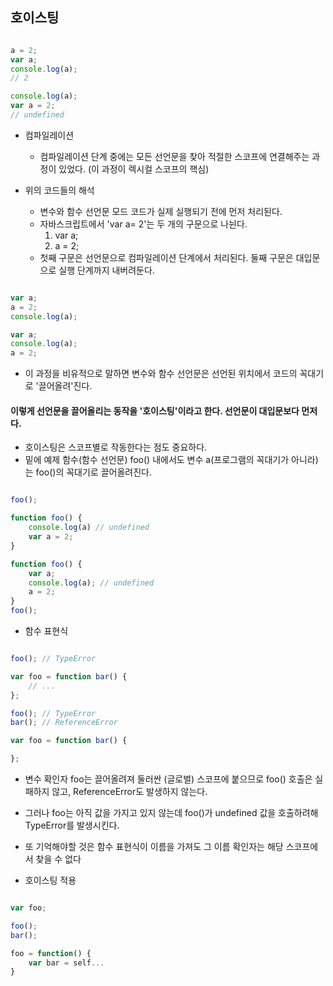## 호이스팅

```Javascript

a = 2;
var a;
console.log(a);
// 2

console.log(a);
var a = 2;
// undefined

```

- 컴파일레이션

  - 컴파일레이션 단계 중에는 모든 선언문을 찾아 적절한 스코프에 연결해주는 과정이 있었다. (이 과정이 렉시컬 스코프의 핵심)

- 위의 코드들의 해석
  - 변수와 함수 선언문 모드 코드가 실제 실행되기 전에 먼저 처리된다.
  - 자바스크립트에서 'var a= 2'는 두 개의 구문으로 나뉜다.
    1. var a;
    2. a = 2;
  - 첫째 구문은 선언문으로 컴파일레이션 단계에서 처리된다. 둘째 구문은 대입문으로 실행 단계까지 내버려둔다.

```Javascript

var a;
a = 2;
console.log(a);

var a;
console.log(a);
a = 2;


```

- 이 과정을 비유적으로 말하면 변수와 함수 선언문은 선언된 위치에서 코드의 꼭대기로 '끌어올려'진다.

#### 이렇게 선언문을 끌어올리는 동작을 '호이스팅'이라고 한다. 선언문이 대입문보다 먼저다.

- 호이스팅은 스코프별로 작동한다는 점도 중요하다.
- 밑에 예제 함수(함수 선언문) foo() 내에서도 변수 a(프로그램의 꼭대기가 아니라)는 foo()의 꼭대기로 끌어올려진다.

```Javascript

foo();

function foo() {
    console.log(a) // undefined
    var a = 2;
}

function foo() {
    var a;
    console.log(a); // undefined
    a = 2;
}
foo();

```

- 함수 표현식

```Javascript

foo(); // TypeError

var foo = function bar() {
    // ...
};

foo(); // TypeError
bar(); // ReferenceError

var foo = function bar() {

};

```

- 변수 확인자 foo는 끌어올려져 둘러싼 (글로벌) 스코프에 붙으므로 foo() 호출은 실패하지 않고, ReferenceError도 발생하지 않는다.
- 그러나 foo는 아직 값을 가지고 있지 않는데 foo()가 undefined 값을 호출하려해 TypeError를 발생시킨다.
- 또 기억해야할 것은 함수 표현식이 이름을 가져도 그 이름 확인자는 해당 스코프에서 찾을 수 없다

- 호이스팅 적용

```Javascript

var foo;

foo();
bar();

foo = function() {
    var bar = self...
}

```
